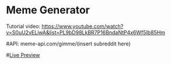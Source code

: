 # Meme Generator
Tutorial video:
https://www.youtube.com/watch?v=S0uU2vELiwA&list=PL9bD98LkBR7P16BndaNtP4x6Wf5Ib85Hm

#API:
meme-api.com/gimme/(insert subreddit here)

#[Live Preview](https://hiratsuna.github.io/Cat-Meme-Generator/)